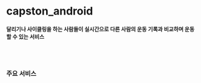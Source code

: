 # capston_android
#### 달리기나 사이클링을 하는 사람들이 실시간으로 다른 사람의 운동 기록과 비교하며 운동할 수 있는 서비스
</br></br>

### 주요 서비스
